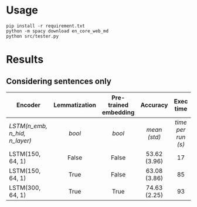 # Usage

```
pip install -r requirement.txt
python -m spacy download en_core_web_md
python src/tester.py
```

# Results

## Considering sentences only

| Encoder        | Lemmatization           | Pre-trained embedding  | Accuracy | Exec time| 
| ------------- |:-------------:| :-----:| :-----:|:-----:|
|*LSTM(n_emb, n_hid, n_layer)*|*bool*|*bool*|*mean (std)*|*time per run (s)*|
| LSTM(150, 64, 1)     | False | False |53.62 (3.96) |17|
| LSTM(150, 64, 1)      | True      |   False |63.08 (3.86) |85|
| LSTM(300, 64, 1) | True      |    True |74.63 (2.25)| 93|

